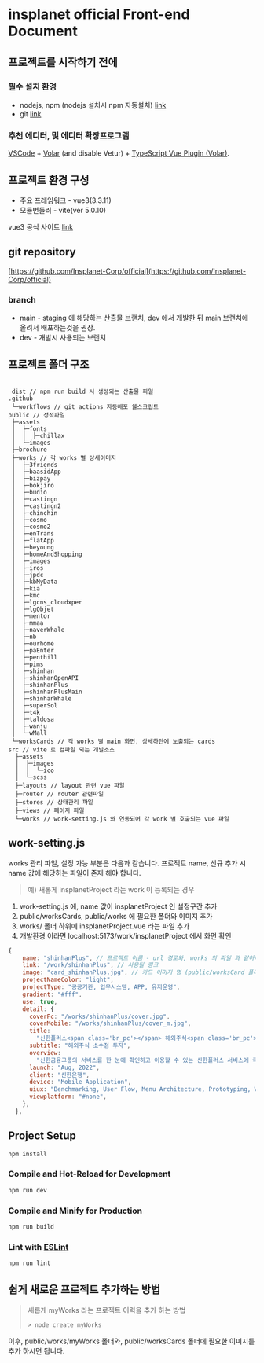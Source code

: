 # insplanet official Front-end Document

## 프로젝트를 시작하기 전에

### 필수 설치 환경

- nodejs, npm (nodejs 설치시 npm 자동설치) [link](https://nodejs.org/en)
- git [link](https://git-scm.com/)

### 추천 에디터, 및 에디터 확장프로그램

[VSCode](https://code.visualstudio.com/) + [Volar](https://marketplace.visualstudio.com/items?itemName=Vue.volar) (and disable Vetur) + [TypeScript Vue Plugin (Volar)](https://marketplace.visualstudio.com/items?itemName=Vue.vscode-typescript-vue-plugin).

## 프로젝트 환경 구성

- 주요 프레임워크 - vue3(3.3.11)
- 모듈번들러 - vite(ver 5.0.10)

vue3 공식 사이트 [link](https://vuejs.org/)

## git repository

[https://github.com/Insplanet-Corp/official](https://github.com/Insplanet-Corp/official)

### branch

- main - staging 에 해당하는 산출물 브랜치, dev 에서 개발한 뒤 main 브랜치에 올려서 배포하는것을 권장.
- dev - 개발시 사용되는 브랜치

## 프로젝트 폴더 구조

```

 dist // npm run build 시 생성되는 산출물 파일
.github
 └─workflows // git actions 자동배포 쉘스크립트
public // 정적파일
 ├─assets
 │  ├─fonts
 │  │  ├─chillax
 │  └─images
 ├─brochure
 ├─works // 각 works 별 상세이미지
 │  ├─3friends
 │  ├─baasidApp
 │  ├─bizpay
 │  ├─bokjiro
 │  ├─budio
 │  ├─castingn
 │  ├─castingn2
 │  ├─chinchin
 │  ├─cosmo
 │  ├─cosmo2
 │  ├─enTrans
 │  ├─flatApp
 │  ├─heyoung
 │  ├─homeAndShopping
 │  ├─images
 │  ├─iros
 │  ├─jpdc
 │  ├─kbMyData
 │  ├─kia
 │  ├─kmc
 │  ├─lgcns_cloudxper
 │  ├─lgObjet
 │  ├─mentor
 │  ├─mmaa
 │  ├─naverWhale
 │  ├─nb
 │  ├─ourhome
 │  ├─paEnter
 │  ├─penthill
 │  ├─pims
 │  ├─shinhan
 │  ├─shinhanOpenAPI
 │  ├─shinhanPlus
 │  ├─shinhanPlusMain
 │  ├─shinhanWhale
 │  ├─superSol
 │  ├─t4k
 │  ├─taldosa
 │  ├─wanju
 │  └─wMall
 └─worksCards // 각 works 별 main 화면, 상세하단에 노출되는 cards
src // vite 로 컴파일 되는 개발소스
  ├─assets
  │  ├─images
  │  │  └─ico
  │  └─scss
  ├─layouts // layout 관련 vue 파일
  ├─router // router 관련파일
  ├─stores // 상태관리 파일
  ├─views // 페이지 파일
  └─works // work-setting.js 와 연동되어 각 work 별 호출되는 vue 파일
```

## work-setting.js

works 관리 파일, 설정 가능 부분은 다음과 같습니다.
프로젝트 name, 신규 추가 시 name 값에 해당하는 파일이 존재 해야 합니다.

> 예) 새롭게 insplanetProject 라는 work 이 등록되는 경우

1. work-setting.js 에, name 값이 insplanetProject 인 설정구간 추가
2. public/worksCards, public/works 에 필요한 폴더와 이미지 추가
3. works/ 폴더 하위에 insplanetProject.vue 라는 파일 추가
4. 개발환경 이라면 localhost:5173/work/insplanetProject 에서 화면 확인

```javascript
{
    name: "shinhanPlus", // 프로젝트 이름 - url 경로와, works 의 파일 과 같아야 합니다.
    link: "/work/shinhanPlus", // 사용될 링크
    image: "card_shinhanPlus.jpg", // 카드 이미지 명 (public/worksCard 폴더 하위)
    projectNameColor: "light",
    projectType: "공공기관, 업무시스템, APP, 유지운영",
    gradient: "#fff",
    use: true,
    detail: {
      coverPc: "/works/shinhanPlus/cover.jpg",
      coverMobile: "/works/shinhanPlus/cover_m.jpg",
      title:
        "신한플러스<span class='br_pc'></span> 해외주식<span class='br_pc'></span> 소수점투자 UI/UX",
      subtitle: "해외주식 소수점 투자",
      overview:
        "신한금융그룹의 서비스를 한 눈에 확인하고 이용할 수 있는 신한플러스 서비스에 국내 최초로 신한투자증권이 해외주식 소수점투자 서비스를 제공하게 되었습니다. 신한플러스의 가이드를 준수하였으며, 생소한 소수점 주식 거래와 다양한 형태의 투자 방식에 대해 이용의 용이성을 높이고, 거래의 편의성을 중심으로 UI/UX를 구현하였습니다.",
      launch: "Aug, 2022",
      client: "신한은행",
      device: "Mobile Application",
      uiux: "Benchmarking, User Flow, Menu Architecture, Prototyping, Wireframing, UI Design, Figma, Test Scenario",
      viewplatform: "#none",
    },
  },
```

## Project Setup

```sh
npm install
```

### Compile and Hot-Reload for Development

```sh
npm run dev
```

### Compile and Minify for Production

```sh
npm run build
```

### Lint with [ESLint](https://eslint.org/)

```sh
npm run lint
```

## 쉽게 새로운 프로젝트 추가하는 방법

> 새롭게 myWorks 라는 프로젝트 이력을 추가 하는 방법
>
> ```javascript
> > node create myWorks
> ```

이후, public/works/myWorks 폴더와, public/worksCards 폴더에 필요한 이미지를 추가 하시면 됩니다.
